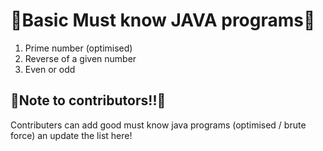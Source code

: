 # 💾Basic Must know JAVA programs💾
1. Prime number (optimised)
2. Reverse of a given number
3. Even or odd

 

## 📘Note to contributors!!📘
Contributers can add good must know java programs (optimised / brute force) an update the list here!
